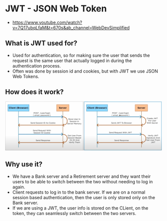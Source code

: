 # JWT - JSON Web Token

- https://www.youtube.com/watch?v=7Q17ubqLfaM&t=670s&ab_channel=WebDevSimplified

## What is JWT used for?

- Used for authentication, so for making sure the user that sends the request is the same user that actually logged in during the authentication process.
- Often was done by session id and cookies, but with JWT we use JSON Web Tokens.

## How does it work?

![jwt](jwt.png)


## Why use it?

- We have a Bank server and a Retirement server and they want their users to be able to switch between the two without needing to log in again.
- Client requests to log in to the bank server. If we are on a normal session based authentication, then the user is only stored only on the Bank server.
- If we are using a JWT, the user info is stored on the CLient, on the token, they can seamlessly switch between the two servers.
